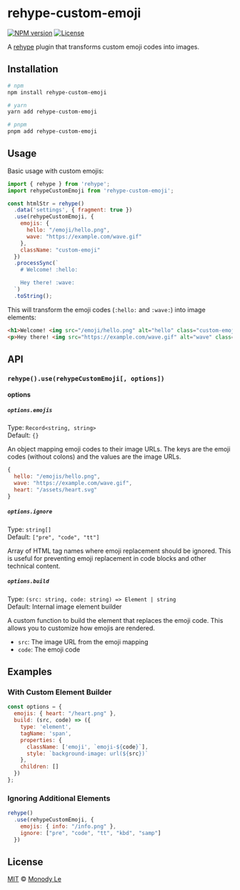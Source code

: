 # rehype-custom-emoji

[![NPM version](https://img.shields.io/npm/v/rehype-custom-emoji.svg)](https://www.npmjs.com/package/rehype-custom-emoji)
[![License](https://img.shields.io/badge/license-MIT-blue.svg)](LICENSE)

A [rehype] plugin that transforms custom emoji codes into images.

## Installation

```bash
# npm
npm install rehype-custom-emoji

# yarn
yarn add rehype-custom-emoji

# pnpm
pnpm add rehype-custom-emoji
```

## Usage

Basic usage with custom emojis:

```js
import { rehype } from 'rehype';
import rehypeCustomEmoji from 'rehype-custom-emoji';

const htmlStr = rehype()
  .data('settings', { fragment: true })
  .use(rehypeCustomEmoji, {
    emojis: {
      hello: "/emoji/hello.png",
      wave: "https://example.com/wave.gif"
    },
    className: "custom-emoji"
  })
  .processSync(`
    # Welcome! :hello:

    Hey there! :wave:
  `)
  .toString();
```

This will transform the emoji codes (`:hello:` and `:wave:`) into image elements:

```html
<h1>Welcome! <img src="/emoji/hello.png" alt="hello" class="custom-emoji"></h1>
<p>Hey there! <img src="https://example.com/wave.gif" alt="wave" class="custom-emoji"></p>
```

## API

### `rehype().use(rehypeCustomEmoji[, options])`

#### options

##### `options.emojis`

Type: `Record<string, string>`\
Default: `{}`

An object mapping emoji codes to their image URLs. The keys are the emoji codes (without colons) and the values are the image URLs.

```js
{
  hello: "/emojis/hello.png",
  wave: "https://example.com/wave.gif",
  heart: "/assets/heart.svg"
}
```

##### `options.ignore`

Type: `string[]`\
Default: `["pre", "code", "tt"]`

Array of HTML tag names where emoji replacement should be ignored. This is useful for preventing emoji replacement in code blocks and other technical content.

##### `options.build`

Type: `(src: string, code: string) => Element | string`\
Default: Internal image element builder

A custom function to build the element that replaces the emoji code. This allows you to customize how emojis are rendered.

- `src`: The image URL from the emoji mapping
- `code`: The emoji code

## Examples

### With Custom Element Builder

```js
const options = {
  emojis: { heart: "/heart.png" },
  build: (src, code) => ({
    type: 'element',
    tagName: 'span',
    properties: {
      className: ['emoji', `emoji-${code}`],
      style: `background-image: url(${src})`
    },
    children: []
  })
};
```

### Ignoring Additional Elements

```js
rehype()
  .use(rehypeCustomEmoji, {
    emojis: { info: "/info.png" },
    ignore: ["pre", "code", "tt", "kbd", "samp"]
  })
```

## License

[MIT](LICENSE) © [Monody Le](https://github.com/monodyle/)

[rehype]: https://github.com/rehypejs/rehype
